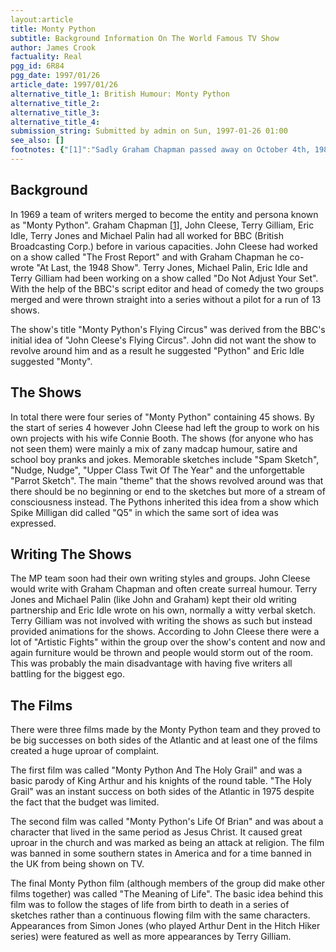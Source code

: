 ```yaml
---
layout:article
title: Monty Python
subtitle: Background Information On The World Famous TV Show
author: James Crook
factuality: Real
pgg_id: 6R84
pgg_date: 1997/01/26
article_date: 1997/01/26
alternative_title_1: British Humour: Monty Python
alternative_title_2: 
alternative_title_3: 
alternative_title_4: 
submission_string: Submitted by admin on Sun, 1997-01-26 01:00
see_also: []
footnotes: {"[1]":"Sadly Graham Chapman passed away on October 4th, 1989, the day before the 20th anniversary of the first Python broadcast."}
---
```

<div>
<h2>Background</h2>
<p>In 1969 a team of writers merged to become the entity and persona known as "Monty Python". Graham Chapman <a href="#footnotes.1" class="footnote-link">[1]</a>, John Cleese, Terry Gilliam, Eric Idle, Terry Jones and Michael Palin had all worked for BBC (British Broadcasting Corp.) before in various capacities. John Cleese had worked on a show called "The Frost Report" and with Graham Chapman he co-wrote "At Last, the 1948 Show". Terry Jones, Michael Palin, Eric Idle and Terry Gilliam had been working on a show called "Do Not Adjust Your Set". With the help of the BBC's script editor and head of comedy the two groups merged and were thrown straight into a series without a pilot for a run of 13 shows.</p>
<p>The show's title "Monty Python's Flying Circus" was derived from the BBC's initial idea of "John Cleese's Flying Circus". John did not want the show to revolve around him and as a result he suggested "Python" and Eric Idle suggested "Monty".</p>
<h2>The Shows</h2>
<p>In total there were four series of "Monty Python" containing 45 shows. By the start of series 4 however John Cleese had left the group to work on his own projects with his wife Connie Booth. The shows (for anyone who has not seen them) were mainly a mix of zany madcap humour, satire and school boy pranks and jokes. Memorable sketches include "Spam Sketch", "Nudge, Nudge", "Upper Class Twit Of The Year" and the unforgettable "Parrot Sketch". The main "theme" that the shows revolved around was that there should be no beginning or end to the sketches but more of a stream of consciousness instead. The Pythons inherited this idea from a show which Spike Milligan did called "Q5" in which the same sort of idea was expressed.</p>
<h2>Writing The Shows</h2>
<p>The MP team soon had their own writing styles and groups. John Cleese would write with Graham Chapman and often create surreal humour. Terry Jones and Michael Palin (like John and Graham) kept their old writing partnership and Eric Idle wrote on his own, normally a witty verbal sketch. Terry Gilliam was not involved with writing the shows as such but instead provided animations for the shows. According to John Cleese there were a lot of "Artistic Fights" within the group over the show's content and now and again furniture would be thrown and people would storm out of the room. This was probably the main disadvantage with having five writers all battling for the biggest ego.</p>
<h2>The Films</h2>
<p>There were three films made by the Monty Python team and they proved to be big successes on both sides of the Atlantic and at least one of the films created a huge uproar of complaint.</p>
<p>The first film was called "Monty Python And The Holy Grail" and was a basic parody of King Arthur and his knights of the round table. "The Holy Grail" was an instant success on both sides of the Atlantic in 1975 despite the fact that the budget was limited.</p>
<p>The second film was called "Monty Python's Life Of Brian" and was about a character that lived in the same period as Jesus Christ. It caused great uproar in the church and was marked as being an attack at religion. The film was banned in some southern states in America and for a time banned in the UK from being shown on TV.</p>
<p>The final Monty Python film (although members of the group did make other films together) was called "The Meaning of Life". The basic idea behind this film was to follow the stages of life from birth to death in a series of sketches rather than a continuous flowing film with the same characters. Appearances from Simon Jones (who played Arthur Dent in the Hitch Hiker series) were featured as well as more appearances by Terry Gilliam.</p>
</div>

